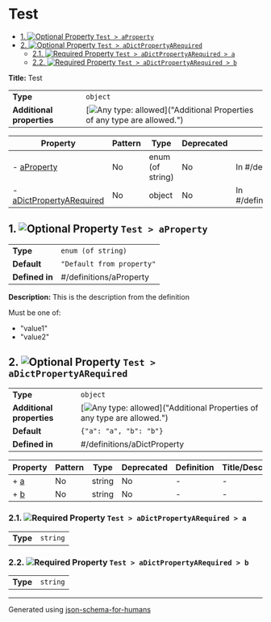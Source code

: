 # Test

- [1. ![Optional](https://img.shields.io/badge/Optional-yellow) Property `Test > aProperty`](#aProperty)
- [2. ![Optional](https://img.shields.io/badge/Optional-yellow) Property `Test > aDictPropertyARequired`](#aDictPropertyARequired)
  - [2.1. ![Required](https://img.shields.io/badge/Required-blue) Property `Test > aDictPropertyARequired > a`](#aDictPropertyARequired_a)
  - [2.2. ![Required](https://img.shields.io/badge/Required-blue) Property `Test > aDictPropertyARequired > b`](#aDictPropertyARequired_b)

**Title:** Test

|                           |                                                                                                                                 |
| ------------------------- | ------------------------------------------------------------------------------------------------------------------------------- |
| **Type**                  | `object`                                                                                                                        |
| **Additional properties** | [![Any type: allowed](https://img.shields.io/badge/Any%20type-allowed-green)]("Additional Properties of any type are allowed.") |

| Property                                             | Pattern | Type             | Deprecated | Definition                     | Title/Description                           |
| ---------------------------------------------------- | ------- | ---------------- | ---------- | ------------------------------ | ------------------------------------------- |
| - [aProperty](#aProperty )                           | No      | enum (of string) | No         | In #/definitions/aProperty     | This is the description from the definition |
| - [aDictPropertyARequired](#aDictPropertyARequired ) | No      | object           | No         | In #/definitions/aDictProperty | -                                           |

## <a name="aProperty"></a>1. ![Optional](https://img.shields.io/badge/Optional-yellow) Property `Test > aProperty`

|                |                           |
| -------------- | ------------------------- |
| **Type**       | `enum (of string)`        |
| **Default**    | `"Default from property"` |
| **Defined in** | #/definitions/aProperty   |

**Description:** This is the description from the definition

Must be one of:
* "value1"
* "value2"

## <a name="aDictPropertyARequired"></a>2. ![Optional](https://img.shields.io/badge/Optional-yellow) Property `Test > aDictPropertyARequired`

|                           |                                                                                                                                 |
| ------------------------- | ------------------------------------------------------------------------------------------------------------------------------- |
| **Type**                  | `object`                                                                                                                        |
| **Additional properties** | [![Any type: allowed](https://img.shields.io/badge/Any%20type-allowed-green)]("Additional Properties of any type are allowed.") |
| **Default**               | `{"a": "a", "b": "b"}`                                                                                                          |
| **Defined in**            | #/definitions/aDictProperty                                                                                                     |

| Property                          | Pattern | Type   | Deprecated | Definition | Title/Description |
| --------------------------------- | ------- | ------ | ---------- | ---------- | ----------------- |
| + [a](#aDictPropertyARequired_a ) | No      | string | No         | -          | -                 |
| + [b](#aDictPropertyARequired_b ) | No      | string | No         | -          | -                 |

### <a name="aDictPropertyARequired_a"></a>2.1. ![Required](https://img.shields.io/badge/Required-blue) Property `Test > aDictPropertyARequired > a`

|          |          |
| -------- | -------- |
| **Type** | `string` |

### <a name="aDictPropertyARequired_b"></a>2.2. ![Required](https://img.shields.io/badge/Required-blue) Property `Test > aDictPropertyARequired > b`

|          |          |
| -------- | -------- |
| **Type** | `string` |

----------------------------------------------------------------------------------------------------------------------------
Generated using [json-schema-for-humans](https://github.com/coveooss/json-schema-for-humans)
